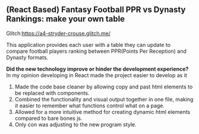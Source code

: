 ## (React Based) Fantasy Football PPR vs Dynasty Rankings: make your own table
Glitch:https://a4-stryder-crouse.glitch.me/

This application provides each user with a table they can update to compare football players ranking between PPR(Points Per Reception) and Dynasty formats.

**Did the new technology improve or hinder the development experience?**
In my opinion developing in React made the project easier to develop as it
1.  Made the code base cleaner by allowing copy and past html elements to be replaced with components.
2. Combined the functionality and visual output together in one file, making it easier to remember what functions control what on a page.
3. Allowed for a more intuitive method for creating dynamic html elements compared to bare bones js.
4. Only con was adjusting to the new program style.
